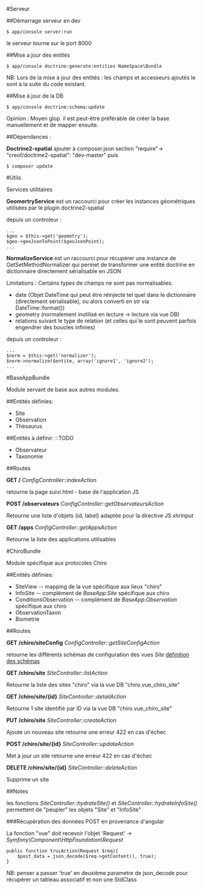 #Serveur

##Démarrage serveur en dev

    $ app/console server:run

le serveur tourne sur le port 8000


##Mise a jour des entités

    $ app/console doctrine:generate:entities NameSpace\Bundle

NB: Lors de la mise à jour des entités : les champs et accesseurs ajoutés le sont à la suite du code existant. 



##Mise à jour de la DB

    $ app/console doctrine:schema:update

Opinion : Moyen glop. il est peut-être préférable de créer la base manuellement et de mapper ensuite.



##Dépendances :

**Doctrine2-spatial** 
ajouter à composer.json section "require"-> "creof/doctrine2-spatial": "dev-master"
puis
    
    $ composer update



#Utils

Services utilitaires

**GeomertryService** est un raccourci pour créer les instances géométriques utilisées par le plugin doctrine2-spatial

depuis un controleur :

    ...
    $geo = $this->get('geometry');
    $geo->geoJsonToPoint($geoJsonPoint);
    ...

**NormalizeService** est un raccourci pour récupérer une instance de GetSetMethodNormalizer qui permet de transformer une entité doctrine en dictionnaire directement sérialisable en JSON

Limitations : Certains types de champs ne sont pas normalisables. 

- date (Objet DateTime qui peut être réinjecté tel quel dans le dictionnaire (directement sérialisable), ou alors converti en str via DateTime::format())
- geometry (normalement inutilisé en lecture -> lecture via vue DB)
- relations suivant le type de relation (et celles qui le sont peuvent parfois engendrer des boucles infinies)

depuis un controleur :

    ...
    $norm = $this->get('normalizer');
    $norm->normalize($entite, array('ignore1', 'ignore2');
    ...

#BaseAppBundle

Module servant de base aux autres modules.

##Entités définies:

- Site
- Observation
- Thésaurus

##Entités à définir: ::TODO

- Observateur
- Taxonomie


##Routes

**GET /**
*ConfigController::indexAction*

retourne la page suivi.html - base de l'application JS

**POST /observateurs**
*ConfigController::getObservateursAction*

Retourne une liste d'objets {id, label} adaptée pour la directive JS xhrinput

**GET /apps**
*ConfigController::getAppsAction*

Retourne la liste des applications utilisables



#ChiroBundle

Module spécifique aux protocoles Chiro

##Entités définies:

- SiteView -- mapping de la vue spécifique aux lieux "chiro"
- InfoSite -- complément de *BaseApp:Site* spécifique aux chiro
- ConditionsObservation -- complément de *BaseApp:Observation* spécifique aux chiro
- ObservationTaxon 
- Biometrie 


##Routes


**GET /chiro/siteConfig**
*ConfigController::getSiteConfigAction*

retourne les différents schémas de configuration des vues *Site*
[définition des schémas](schemas.md)



**GET /chiro/site**
*SiteController::listAction*

Retourne la liste des sites "chiro" via la vue DB "chiro.vue_chiro_site" 


**GET /chiro/site/{id}**
*SiteController::detailAction*

Retourne 1 site identifié par ID via la vue DB "chiro.vue_chiro_site" 


**PUT /chiro/site**
*SiteController::createAction*

Ajoute un nouveau site
retourne une erreur 422 en cas d'échec


**POST /chiro/site/{id}**
*SiteController::updateAction*

Met à jour un site 
retourne une erreur 422 en cas d'échec


**DELETE /chiro/site/{id}**
*SiteController::deleteAction* 

Supprime un site


##Notes

les fonctions *SiteController::hydrateSite()* et *SiteController::hydrateInfoSite()* permettent de "peupler" les objets "Site" et "InfoSite"

###Récupération des données POST en provenance d'angular

La fonction "vue" doit recevoir l'objet 'Request' -> *Symfony\Component\HttpFoundation\Request*

    public function trucAction(Request $req){
        $post_data = json_decode($req->getContent(), true);
    }

NB: penser a passer 'true' en deuxième parametre de json_decode pour récupérer un tableau associatif et non une StdClass

